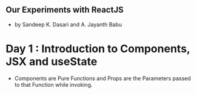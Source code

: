 ## Our Experiments with ReactJS
- by Sandeep K. Dasari and A. Jayanth Babu
# Day 1 : Introduction to Components, JSX and useState

- Components are Pure Functions and Props are the Parameters passed to that Function while invoking.
